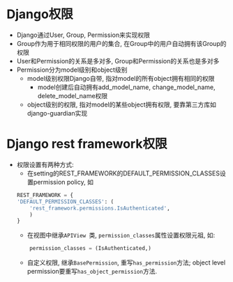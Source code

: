 # Django权限

- Django通过User, Group, Permission来实现权限
- Group作为用于相同权限的用户的集合, 在Group中的用户自动拥有该Group的权限
- User和Permission的关系是多对多, Group和Permission的关系也是多对多
- Permission分为model级别和object级别
    * model级别权限Django自带, 指对model的所有object拥有相同的权限
        + model创建后自动拥有add_model_name, change_model_name, delete_model_name权限
    * object级别的权限, 指对model的某些object拥有权限, 要靠第三方库如django-guardian实现

# Django rest framework权限

- 权限设置有两种方式:
    * 在setting的REST_FRAMEWORK的DEFAULT_PERMISSION_CLASSES设置permission policy, 如
    ```python
    REST_FRAMEWORK = {
    'DEFAULT_PERMISSION_CLASSES': (
        'rest_framework.permissions.IsAuthenticated',
        )
    }
    ```
    * 在视图中继承```APIView ```类, ```permission_classes```属性设置权限元祖, 如: 
    ```python
        permission_classes = (IsAuthenticated,)
    ``` 
    * 自定义权限, 继承```BasePermission```, 重写```has_permission```方法; object level permission要重写```has_object_permission```方法.
